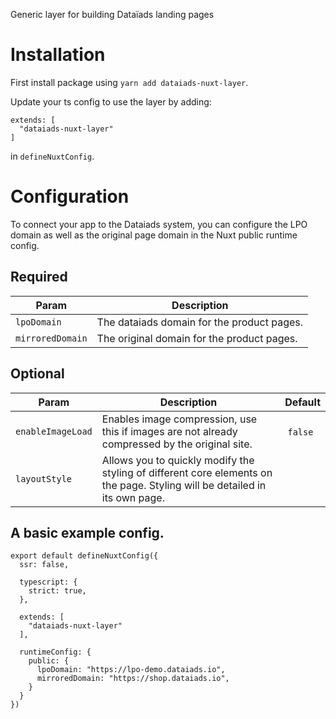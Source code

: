 Generic layer for building Dataïads landing pages

# Installation
First install package using `yarn add dataiads-nuxt-layer`.

Update your ts config to use the layer by adding:
```
extends: [
  "dataiads-nuxt-layer"
]
```
in `defineNuxtConfig`.


# Configuration

To connect your app to the Dataiads system, you can configure the LPO domain as well as the original page domain in the Nuxt public runtime config.

## Required

| Param | Description | 
| ------- | ------- | 
| `lpoDomain` | The dataiads domain for the product pages. | 
| `mirroredDomain` | The original domain for the product pages. | 

## Optional

| Param | Description | Default | 
| ------- | ------- | ------- | 
| `enableImageLoad` | Enables image compression, use this if images are not already compressed by the original site. | `false` | 
| `layoutStyle` | Allows you to quickly modify the styling of different core elements on the page. Styling will be detailed in its own page. | 


## A basic example config.
```
export default defineNuxtConfig({
  ssr: false,

  typescript: {
    strict: true,
  },

  extends: [
    "dataiads-nuxt-layer"
  ],

  runtimeConfig: {
    public: {
      lpoDomain: "https://lpo-demo.dataiads.io",
      mirroredDomain: "https://shop.dataiads.io",
    }
  }
})
```
